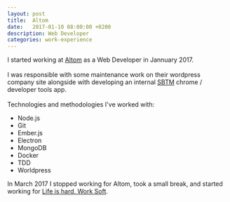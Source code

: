 ```yaml
---
layout: post
title:  Altom
date:   2017-01-10 08:00:00 +0200
description: Web Developer
categories: work-experience
---
```

I started working at [Altom][altom] as a Web Developer in Jannuary 2017.
<br/>
<br/>
I was responsible with some maintenance work on their wordpress company site alongside with developing an internal [SBTM][sbtm] chrome / developer tools app.
<br />
<br />
Technologies and methodologies I've worked with:

* Node.js
* Git
* Ember.js
* Electron
* MongoDB
* Docker
* TDD
* Worldpress

In March 2017 I stopped working for Altom, took a small break, and started working for [Life is hard, Work Soft][lih].

[altom]: https://altom.com/
[sbtm]: http://www.satisfice.com/sbtm/
[lih]: https://www.lifeishard.ro/
